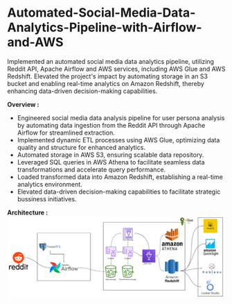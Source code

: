 # Automated-Social-Media-Data-Analytics-Pipeline-with-Airflow-and-AWS


Implemented an automated social media data analytics pipeline, utilizing Reddit API, Apache Airflow and AWS services, including AWS Glue and AWS Redshift. Elevated the project's impact by automating storage in an S3 bucket and enabling real-time analytics on Amazon Redshift, thereby enhancing data-driven decision-making capabilities.

**Overview :**
* Engineered social media data analysis pipeline for user persona analysis by automating data ingestion from the Reddit API through Apache Airflow for streamlined extraction.
* Implemented dynamic ETL processes using AWS Glue, optimizing data quality and structure for enhanced analytics.
* Automated storage in AWS S3, ensuring scalable data repository.
* Leveraged SQL queries in AWS Athena to facilitate seamless data transformations and accelerate query performance.
* Loaded transformed data into Amazon Redshift, establishing a real-time analytics environment.
* Elevated data-driven decision-making capabilities to facilitate strategic bussiness initiatives.

**Architecture :**
![ALT text](RedditData_Architecture.png)
